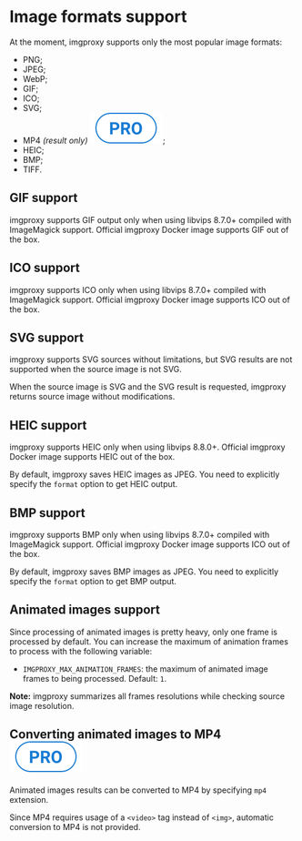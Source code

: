 # Image formats support

At the moment, imgproxy supports only the most popular image formats:

* PNG;
* JPEG;
* WebP;
* GIF;
* ICO;
* SVG;
* MP4 _(result only)_ <img class="pro-badge" src="assets/pro.svg" alt="pro" />;
* HEIC;
* BMP;
* TIFF.

## GIF support

imgproxy supports GIF output only when using libvips 8.7.0+ compiled with ImageMagick support. Official imgproxy Docker image supports GIF out of the box.

## ICO support

imgproxy supports ICO only when using libvips 8.7.0+ compiled with ImageMagick support. Official imgproxy Docker image supports ICO out of the box.

## SVG support

imgproxy supports SVG sources without limitations, but SVG results are not supported when the source image is not SVG.

When the source image is SVG and the SVG result is requested, imgproxy returns source image without modifications.

## HEIC support

imgproxy supports HEIC only when using libvips 8.8.0+. Official imgproxy Docker image supports HEIC out of the box.

By default, imgproxy saves HEIC images as JPEG. You need to explicitly specify the `format` option to get HEIC output.

## BMP support

imgproxy supports BMP only when using libvips 8.7.0+ compiled with ImageMagick support. Official imgproxy Docker image supports ICO out of the box.

By default, imgproxy saves BMP images as JPEG. You need to explicitly specify the `format` option to get BMP output.

## Animated images support

Since processing of animated images is pretty heavy, only one frame is processed by default. You can increase the maximum of animation frames to process with the following variable:

* `IMGPROXY_MAX_ANIMATION_FRAMES`: the maximum of animated image frames to being processed. Default: `1`.

**Note:** imgproxy summarizes all frames resolutions while checking source image resolution.

## Converting animated images to MP4 <img class="pro-badge" src="assets/pro.svg" alt="pro" />

Animated images results can be converted to MP4 by specifying `mp4` extension.

Since MP4 requires usage of a `<video>` tag instead of `<img>`, automatic conversion to MP4 is not provided.
